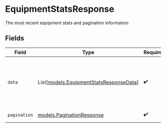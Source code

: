 # EquipmentStatsResponse

The most recent equipment stats and pagination information


## Fields

| Field                                                                              | Type                                                                               | Required                                                                           | Description                                                                        |
| ---------------------------------------------------------------------------------- | ---------------------------------------------------------------------------------- | ---------------------------------------------------------------------------------- | ---------------------------------------------------------------------------------- |
| `data`                                                                             | List[[models.EquipmentStatsResponseData](../models/equipmentstatsresponsedata.md)] | :heavy_check_mark:                                                                 | List of the most recent stats for the specified units of equipment and stat types. |
| `pagination`                                                                       | [models.PaginationResponse](../models/paginationresponse.md)                       | :heavy_check_mark:                                                                 | Pagination parameters.                                                             |